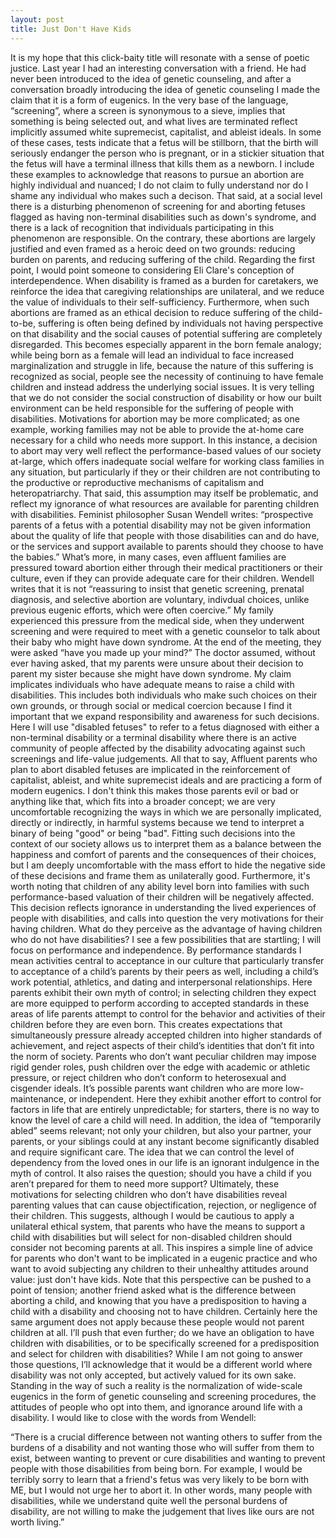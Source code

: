 ```yaml
---
layout: post
title: Just Don't Have Kids
---
```


It is my hope that this click-baity title will resonate with a sense of poetic justice. Last year I had an interesting conversation with a friend. He had never been introduced to the idea of genetic counseling, and after a conversation broadly introducing the idea of genetic counseling I made the claim that it is a form of eugenics. In the very base of the language, “screening”, where a screen is synonymous to a sieve, implies that something is being selected out, and what lives are terminated reflect implicitly assumed white supremecist, capitalist, and ableist ideals. 
In some of these cases, tests indicate that a fetus will be stillborn, that the birth will seriously endanger the person who is pregnant, or in a stickier situation that the fetus will have a terminal illness that kills them as a newborn. I include these examples to acknowledge that reasons to pursue an abortion are highly individual and nuanced; I do not claim to fully understand nor do I shame any individual who makes such a decison. That said, at a social level there is a disturbing phenomenon of screening for and aborting fetuses flagged as having non-terminal disabilities such as down's syndrome, and there is a lack of recognition that individuals participating in this phenomenon are responsible. On the contrary, these abortions are largely justified and even framed as a heroic deed on two grounds: reducing burden on parents, and reducing suffering of the child.
	Regarding the first point, I would point someone to considering Eli Clare's conception of interdependence. When disability is framed as a burden for caretakers, we reinforce the idea that caregiving relationships are unilateral, and we reduce the value of individuals to their self-sufficiency.
Furthermore, when such abortions are framed as an ethical decision to reduce suffering of the child-to-be, suffering is often being defined by individuals not having perspective on that disability and the social causes of potential suffering are completely disregarded. This becomes especially apparent in the born female analogy; while being born as a female will lead an individual to face increased marginalization and struggle in life, because the nature of this suffering is recognized as social, people see the necessity of continuing to have female children and instead address the underlying social issues. It is very telling that we do not consider the social construction of disability or how our built environment can be held responsible for the suffering of people with disabilities.
	Motivations for abortion may be more complicated; as one example, working families may not be able to provide the at-home care necessary for a child who needs more support. In this instance, a decision to abort may very well reflect the performance-based values of our society at-large, which offers inadequate social welfare for working class families in any situation, but particularly if they or their children are not contributing to the productive or reproductive mechanisms of capitalism and heteropatriarchy. That said, this assumption may itself be problematic, and reflect my ignorance of what resources are available for parenting children with disabilities. Feminist philosopher Susan Wendell writes: “prospective parents of a fetus with a potential disability may not be given information about the quality of life that people with those disabilities can and do have, or the services and support available to parents should they choose to have the babies.”
	What’s more, in many cases, even affluent families are pressured toward abortion either through their medical practitioners or their culture, even if they can provide adequate care for their children. Wendell writes that it is not “reassuring to insist that genetic screening, prenatal diagnosis, and selective abortion are voluntary, indivdual choices, unlike previous eugenic efforts, which were often coercive.” My family experienced this pressure from the medical side, when they underwent screening and were required to meet with a genetic counselor to talk about their baby who might have down syndrome. At the end of the meeting, they were asked “have you made up your mind?” The doctor assumed, without ever having asked, that my parents were unsure about their decision to parent my sister because she might have down syndrome.
	My claim implicates individuals who have adequate means to raise a child with disabilities. This includes both individuals who make such choices on their own grounds, or through social or medical coercion because I find it important that we expand responsibility and awareness for such decisions.	Here I will use "disabled fetuses" to refer to a fetus diagnosed with either a non-terminal disability or a terminal disability where there is an active community of people affected by the disability advocating against such screenings and life-value judgements. All that to say, Affluent parents who plan to abort disabled fetuses are implicated in the reinforcement of capitalist, ableist, and white supremecist ideals and are practicing a form of modern eugenics. 
I don't think this makes those parents evil or bad or anything like that, which fits into a broader concept; we are very uncomfortable recognizing the ways in which we are personally implicated, directly or indirectly, in harmful systems because we tend to interpret a binary of being "good" or being "bad". Fitting such decisions into the context of our society allows us to interpret them as a balance between the happiness and comfort of parents and the consequences of their choices, but I am deeply uncomfortable with the mass effort to hide the negative side of these decisions and frame them as unilaterally good.
Furthermore, it's worth noting that children of any ability level born into families with such performance-based valuation of their children will be negatively affected. This decision reflects ignorance in understanding the lived experiences of people with disabilities, and calls into question the very motivations for their having children. What do they perceive as the advantage of having children who do not have disabilities? I see a few possibilities that are startling; I will focus on performance and independence.
	By performance standards I mean activities central to acceptance in our culture that particularly transfer to acceptance of a child’s parents by their peers as well, including a child’s work potential, athletics, and dating and interpersonal relationships. Here parents exhibit their own myth of control; in selecting children they expect are more equipped to perform according to accepted standards in these areas of life parents attempt to control for the behavior and activities of their children before they are even born. This creates expectations that simultaneously pressure already accepted children into higher standards of achievement, and reject aspects of their child’s identities that don’t fit into the norm of society. Parents who don’t want peculiar children may impose rigid gender roles, push children over the edge with academic or athletic pressure, or reject children who don’t conform to heterosexual and cisgender ideals.
	It’s possible parents want children who are more low-maintenance, or independent. Here they exhibit another effort to control for factors in life that are entirely unpredictable; for starters, there is no way to know the level of care a child will need. In addition, the idea of “temporarily abled” seems relevant; not only your children, but also your partner, your parents, or your siblings could at any instant become significantly disabled and require significant care. The idea that we can control the level of dependency from the loved ones in our life is an ignorant indulgence in the myth of control. It also raises the question; should you have a child if you aren’t prepared for them to need more support?
	Ultimately, these motivations for selecting children who don’t have disabilities reveal parenting values that can cause objectification, rejection, or negligence of their children. This suggests, although I would be cautious to apply a unilateral ethical system, that parents who have the means to support a child with disabilities but will select for non-disabled children should consider not becoming parents at all. This inspires a simple line of advice for parents who don't want to be implicated in a eugenic practice and who want to avoid subjecting any children to their unhealthy attitudes around value: just don't have kids.
Note that this perspective can be pushed to a point of tension; another friend asked what is the difference between aborting a child, and knowing that you have a predisposition to having a child with a disability and choosing not to have children. Certainly here the same argument does not apply because these people would not parent children at all. I’ll push that even further; do we have an obligation to have children with disabilities, or to be specifically screened for a predisposition and select for children with disabilities?
While I am not going to answer those questions, I’ll acknowledge that it would be a different world where disability was not only accepted, but actively valued for its own sake. Standing in the way of such a reality is the normalization of wide-scale eugenics in the form of genetic counseling and screening procedures, the attitudes of people who opt into them, and ignorance around life with a disability. I would like to close with the words from Wendell:

“There is a crucial difference between not wanting others to suffer from the burdens of a disability and not wanting those who will suffer from them to exist, between wanting to prevent or cure disabilities and wanting to prevent people with those disabilities from being born. For example, I would be terribly sorry to learn that a friend's fetus was very likely to be born with ME, but I would not urge her to abort it. In other words, many people with disabilities, while we understand quite well the personal burdens of disability, are not willing to make the judgement that lives like ours are not worth living.”
